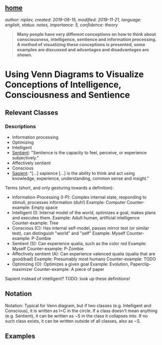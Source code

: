 [home](./index.md)
------------------

*author: niplav, created: 2019-08-15, modified: 2019-11-21, language: english, status: notes, importance: 5, confidence: theory*

> __Many people have very different conceptions on how to think about
> consciousness, intelligence, sentience and information processing. A
> method of visualizing these conceptions is presented, some examples are
> discussed and advantages and disadvantages are shown.__

Using Venn Diagrams to Visualize Conceptions of Intelligence, Consciousness and Sentience
=========================================================================================

Relevant Classes
----------------

### Descriptions

* Information processing
* Optimizing
* Intelligent
* [Sentient](https://en.wikipedia.org/wiki/Sentience): "Sentience is the capacity to feel, perceive, or experience subjectively."
* Affectively sentient
* Conscious
* [Sapient](https://en.wikipedia.org/wiki/Sapience): "[…] sapience […] is the ability to think and act using knowledge, experience, understanding, common sense and insight."

Terms (short, and only gesturing towards a definition):

*	Information-Processing (I-P): Complex internal state,
	responding to stimuli, processes information (duh!)
	Example: Computer
	Counter-example: Empty space
*	Intelligent (I): Internal model of the world, optimizes
	a goal, makes plans and executes them.
	Example: Adult human, artificial intelligence
	Counter-example: Tree
*	Conscious (C): Has internal self-model, passes mirror test
	(or similar test), can distinguish "world" and "self"
	Example: Myself
	Counter-example: P-Zombie
*	Sentient (S): Can experience qualia, such as the color red
	Example: Myself
	Counter-example: P-Zombie
*	Affectively sentient (A): Can experience valenced qualia (qualia that are good/bad)
	Example: Presumably most humans
	Counter-example: TODO
*	Optimizing (O): Optimizes a given goal
	Example: Evolution, Paperclip-maximizer
	Counter-example: A piece of paper

Sapient instead of intelligent? TODO: look up these definitions!

Notation
--------

Notation: Typical for Venn diagram, but if two classes
(e.g. Intelligent and Conscious), it is written as I=C in
the circle.
If a class doesn't mean anything (e.g. Sentient), it can be
written as ¬S in the class it collapses into. If no such class exists, it
can be written outside of all classes, also as ¬S.

Examples
--------
